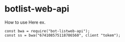 # botlist-web-api

How to use
Here ex.
```
const bwa = require("bot-listweb-api");
const ss = bwa("674108575118786560", client "tokem");
```
